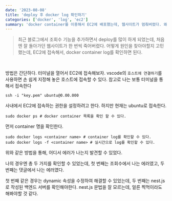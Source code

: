 ```yaml
---
date: '2023-08-08'
title: 'deploy 후 docker log 확인하기'
categories: ['docker', 'log', 'ec2']
summary: 'docker container를 이용해서 EC2에 배포했는데, 웹사이트가 멈춰버렸다. 왜 멈춘걸까? 어떻게 해결할 수 있을까?'
---
```


> 최근 블로그에서 조회수 기능을 추가하면서 deploy를 많이 하게 되었는데, 처음엔 잘 돌아가던 웹사이트가 한 번씩 죽어버렸다.
> 어떻게 원인을 찾아야할지 고민했는데, EC2에 접속해서, docker container log를 확인하면 된다.

<br>

방법은 간단하다. 터미널을 열어서 EC2에 접속해보자. vscode의 `호스트에 연결하기`를 사용하면 손 쉽게 지정해 놓은 호스트에 접속할 수 있다.
참고로 나는 보통 터미널을 통해서 접속한다

```
ssh -i "key.pem" ubuntu@0.00.000
```

사내에서 EC2에 접속하는 권한을 설정하려고 한다. 하지만 현재는 ubuntu로 접속한다.

```
sudo docker ps # docker container 목록을 확인 할 수 있다.
```

먼저 container 명을 확인한다.

```
sudo docker logs <container name> # container log를 확인할 수 있다.
sudo docker logs -f <container name> # 실시간으로 log를 확인할 수 있다.
```

위와 같은 방법을 통해, 어디서 에러가 나는지 발견할 수 있었다.

나의 경우엔 총 두 가지를 확인할 수 있었는데, 첫 번째는 조회수에서 나는 에러였고, 두 번째는 댓글에서 나는 에러였다.

첫 번째 같은 경우는 dynamic 속성을 수정하여 해결할 수 있었는데, 두 번째는 nest.js로 작성된 백엔드 서버를 확인해야한다.
nest.js 문법을 잘 모르는데, 얼른 찍먹이라도 해봐야할 것 같다.
